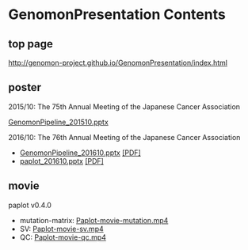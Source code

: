 # GenomonPresentation Contents

## top page

http://genomon-project.github.io/GenomonPresentation/index.html

## poster

2015/10: The 75th Annual Meeting of the Japanese Cancer Association

[GenomonPipeline_201510.pptx](http://genomon-project.github.io/GenomonPresentation/GenomonPipeline_201510.pptx)

2016/10: The 76th Annual Meeting of the Japanese Cancer Association

 - [GenomonPipeline_201610.pptx](http://genomon-project.github.io/GenomonPresentation/GenomonPipeline_201610.pptx)  [[PDF]](http://genomon-project.github.io/GenomonPresentation/GenomonPipeline_201610.pdf)
 - [paplot_201610.pptx](http://genomon-project.github.io/GenomonPresentation/paplot/paplot_201610.pptx)  [[PDF]](http://genomon-project.github.io/GenomonPresentation/paplot/paplot_201610.pdf)

## movie

paplot v0.4.0

 - mutation-matrix: 	[Paplot-movie-mutation.mp4](http://genomon-project.github.io/GenomonPresentation/paplot/Paplot-movie-mutation.mp4)
 - SV: 	[Paplot-movie-sv.mp4](http://genomon-project.github.io/GenomonPresentation/paplot/Paplot-movie-sv.mp4)
 - QC: 	[Paplot-movie-qc.mp4](http://genomon-project.github.io/GenomonPresentation/paplot/Paplot-movie-qc.mp4)

